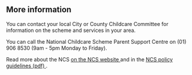 ##  More information

You can contact your local City or County Childcare Committee for information
on the scheme and services in your area.

You can call the National Childcare Scheme Parent Support Centre on (01) 906
8530 (9am - 5pm Monday to Friday).

Read more about the NCS [ on the NCS website ](https://www.ncs.gov.ie/en/) and
in the [ NCS policy guidelines (pdf)
](https://www.ncs.gov.ie/NCS_policy_guidelines.pdf) .
